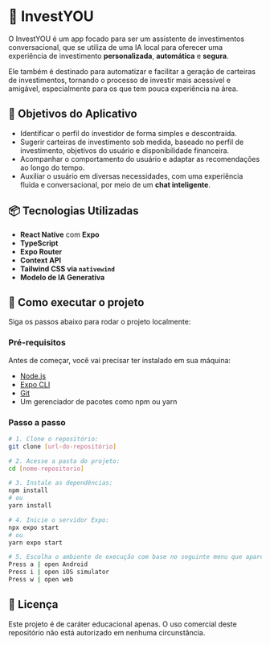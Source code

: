 # 💼 InvestYOU

O InvestYOU é um app focado para ser um assistente de investimentos conversacional, que se utiliza de uma IA local para oferecer uma experiência de investimento **personalizada**, **automática** e **segura**. 

Ele também é destinado para automatizar e facilitar a geração de carteiras de investimentos, tornando o processo de investir mais acessível e amigável, especialmente para os que tem pouca experiência na área.

## 🎯 Objetivos do Aplicativo

- Identificar o perfil do investidor de forma simples e descontraída.
- Sugerir carteiras de investimento sob medida, baseado no perfil de investimento, objetivos do usuário e disponibilidade financeira.
- Acompanhar o comportamento do usuário e adaptar as recomendações ao longo do tempo.
- Auxiliar o usuário em diversas necessidades, com uma experiência fluida e conversacional, por meio de um **chat inteligente**.

## 📦 Tecnologias Utilizadas

- **React Native** com **Expo**
- **TypeScript**
- **Expo Router**
- **Context API**
- **Tailwind CSS via `nativewind`**
- **Modelo de IA Generativa**

## 📜 Como executar o projeto

Siga os passos abaixo para rodar o projeto localmente:

### Pré-requisitos

Antes de começar, você vai precisar ter instalado em sua máquina:

- [Node.js](https://nodejs.org)
- [Expo CLI](https://docs.expo.dev/get-started/installation/)
- [Git](https://git-scm.com/)
- Um gerenciador de pacotes como npm ou yarn

### Passo a passo

```bash
# 1. Clone o repositório:
git clone [url-do-repositório]

# 2. Acesse a pasta do projeto:
cd [nome-repositorio]

# 3. Instale as dependências:
npm install
# ou
yarn install

# 4. Inicie o servidor Expo:
npx expo start
# ou
yarn expo start

# 5. Escolha o ambiente de execução com base no seguinte menu que aparecerá:
Press a | open Android
Press i | open iOS simulator
Press w | open web
```

## 🔐 Licença

Este projeto é de caráter educacional apenas. O uso comercial deste repositório não está autorizado em nenhuma circunstância.
